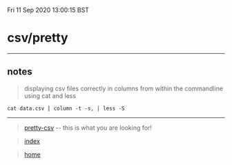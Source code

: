 Fri 11 Sep 2020 13:00:15 BST

# csv/pretty

___

## notes



> displaying csv files correctly in columns from within the commandline using cat and less


    cat data.csv | column -t -s, | less -S

___

> [pretty-csv](https://www.stefaanlippens.net/pretty-csv.html) -- this is what you are looking for!

> [index](./index-file.md)

> [home](./home.md)





